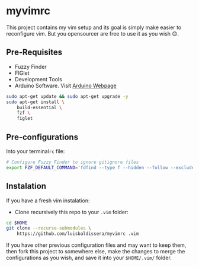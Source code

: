 # myvimrc

This project contains my vim setup and its goal is simply make easier to
reconfigure vim. But you opensourcer are free to use it as you wish 😊.

## Pre-Requisites

* Fuzzy Finder
* FIGlet
* Development Tools
* Arduino Software. Visit [Arduino Webpage](https://www.arduino.cc/)

```sh
sudo apt-get update && sudo apt-get upgrade -y
sudo apt-get install \
    build-essential \
    fzf \
    figlet
```

## Pre-configurations

Into your terminal`rc` file:

```sh
# Configure Fuzzy Finder to ignore gitignore files
export FZF_DEFAULT_COMMAND='fdfind --type f --hidden --follow --exclude .git'
```

## Instalation

If you have a fresh vim instalation:

* Clone recursively this repo to your `.vim` folder:

```sh
cd $HOME
git clone --recurse-submodules \
    https://github.com/luisbaldissera/myvimrc .vim
```

If you have other previous configuration files and may want to keep them, then
fork this project to somewhere else, make the changes to merge the
configurations as you wish, and save it into your `$HOME/.vim/` folder.
